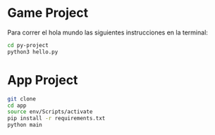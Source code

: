 # Game Project

Para correr el hola mundo las siguientes instrucciones en la terminal:

```sh
cd py-project
python3 hello.py
```

# App Project

```sh
git clone
cd app
source env/Scripts/activate
pip install -r requirements.txt
python main

